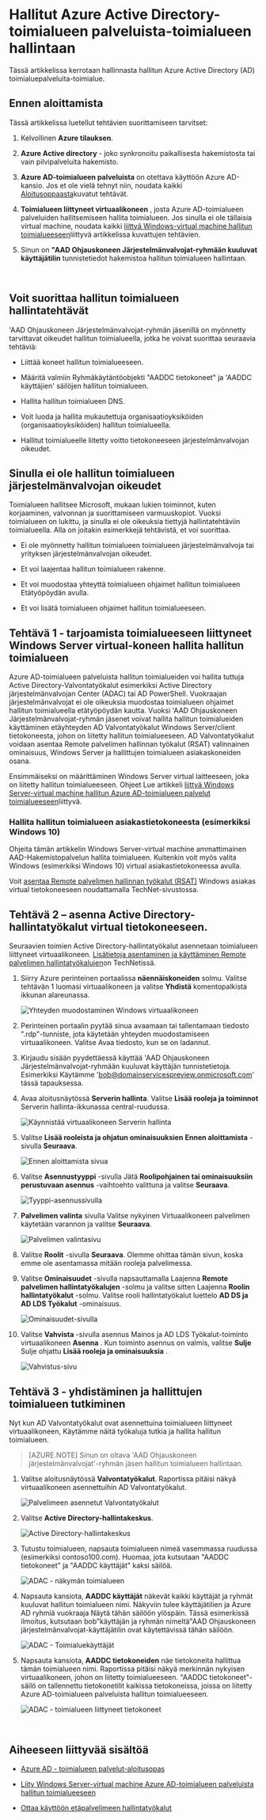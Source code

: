 <properties
    pageTitle="Azure Active Directory-toimialueen palveluista: Hallinta hallitun toimialueen | Microsoft Azure"
    description="Azure Active Directory-toimialueen palveluista hallitun toimialueiden hallinta"
    services="active-directory-ds"
    documentationCenter=""
    authors="mahesh-unnikrishnan"
    manager="stevenpo"
    editor="curtand"/>

<tags
    ms.service="active-directory-ds"
    ms.workload="identity"
    ms.tgt_pltfrm="na"
    ms.devlang="na"
    ms.topic="article"
    ms.date="10/02/2016"
    ms.author="maheshu"/>

# <a name="administer-an-azure-active-directory-domain-services-managed-domain"></a>Hallitut Azure Active Directory-toimialueen palveluista-toimialueen hallintaan
Tässä artikkelissa kerrotaan hallinnasta hallitun Azure Active Directory (AD) toimialuepalveluita-toimialue.


## <a name="before-you-begin"></a>Ennen aloittamista
Tässä artikkelissa luetellut tehtävien suorittamiseen tarvitset:

1. Kelvollinen **Azure tilauksen**.

2. **Azure Active directory** - joko synkronoitu paikallisesta hakemistosta tai vain pilvipalveluita hakemisto.

3. **Azure AD-toimialueen palveluista** on otettava käyttöön Azure AD-kansio. Jos et ole vielä tehnyt niin, noudata kaikki [Aloitusoppaasta](./active-directory-ds-getting-started.md)kuvatut tehtävät.

4. **Toimialueen liittyneet virtuaalikoneen** , josta Azure AD-toimialueen palveluiden hallitsemiseen hallita toimialueen. Jos sinulla ei ole tällaisia virtual machine, noudata kaikki [liittyä Windows-virtual machine hallitun toimialueeseen](./active-directory-ds-admin-guide-join-windows-vm.md)liittyvä artikkelissa kuvattujen tehtävien.

5. Sinun on **"AAD Ohjauskoneen Järjestelmänvalvojat-ryhmään kuuluvat käyttäjätilin** tunnistetiedot hakemistoa hallitun toimialueen hallintaan.

<br>


## <a name="administrative-tasks-you-can-perform-on-a-managed-domain"></a>Voit suorittaa hallitun toimialueen hallintatehtävät
'AAD Ohjauskoneen Järjestelmänvalvojat-ryhmän jäsenillä on myönnetty tarvittavat oikeudet hallitun toimialueella, jotka he voivat suorittaa seuraavia tehtäviä:

- Liittää koneet hallitun toimialueeseen.

- Määritä valmiin Ryhmäkäytäntöobjekti "AADDC tietokoneet" ja 'AADDC käyttäjien' säilöjen hallitun toimialueen.

- Hallita hallitun toimialueen DNS.

- Voit luoda ja hallita mukautettuja organisaatioyksiköiden (organisaatioyksiköiden) hallitun toimialueella.

- Hallitut toimialueelle liitetty voitto tietokoneeseen järjestelmänvalvojan oikeudet.


## <a name="administrative-privileges-you-do-not-have-on-a-managed-domain"></a>Sinulla ei ole hallitun toimialueen järjestelmänvalvojan oikeudet
Toimialueen hallitsee Microsoft, mukaan lukien toiminnot, kuten korjaaminen, valvonnan ja suorittamiseen varmuuskopiot. Vuoksi toimialueen on lukittu, ja sinulla ei ole oikeuksia tiettyjä hallintatehtäviin toimialueella. Alla on joitakin esimerkkejä tehtävistä, et voi suorittaa.

- Ei ole myönnetty hallitun toimialueen toimialueen järjestelmänvalvoja tai yrityksen järjestelmänvalvojan oikeudet.

- Et voi laajentaa hallitun toimialueen rakenne.

- Et voi muodostaa yhteyttä toimialueen ohjaimet hallitun toimialueen Etätyöpöydän avulla.

- Et voi lisätä toimialueen ohjaimet hallitun toimialueeseen.


## <a name="task-1---provision-a-domain-joined-windows-server-virtual-machine-to-remotely-administer-the-managed-domain"></a>Tehtävä 1 - tarjoamista toimialueeseen liittyneet Windows Server virtual-koneen hallita hallitun toimialueen
Azure AD-toimialueen palveluista hallitun toimialueiden voi hallita tuttuja Active Directory-Valvontatyökalut esimerkiksi Active Directory järjestelmänvalvojan Center (ADAC) tai AD PowerShell. Vuokraajan järjestelmänvalvojat ei ole oikeuksia muodostaa toimialueen ohjaimet hallitun toimialueella etätyöpöydän kautta. Vuoksi 'AAD Ohjauskoneen Järjestelmänvalvojat-ryhmän jäsenet voivat hallita hallitun toimialueiden käyttäminen etäyhteyden AD Valvontatyökalut Windows Server/client tietokoneesta, johon on liitetty hallitun toimialueeseen. AD Valvontatyökalut voidaan asentaa Remote palvelimen hallinnan työkalut (RSAT) valinnainen ominaisuus, Windows Server ja hallittujen toimialueen asiakaskoneiden osana.

Ensimmäiseksi on määrittäminen Windows Server virtual laitteeseen, joka on liitetty hallitun toimialueeseen. Ohjeet Lue artikkeli [liittyä Windows Server-virtual machine hallitun Azure AD-toimialueen palvelut toimialueeseen](active-directory-ds-admin-guide-join-windows-vm.md)liittyvä.

### <a name="remotely-administer-the-managed-domain-from-a-client-computer-for-example-windows-10"></a>Hallita hallitun toimialueen asiakastietokoneesta (esimerkiksi Windows 10)
Ohjeita tämän artikkelin Windows Server-virtual machine ammattimainen AAD-Hakemistopalvelun hallita toimialueen. Kuitenkin voit myös valita Windows (esimerkiksi Windows 10) virtual asiakastietokoneessa avulla.

Voit [asentaa Remote palvelimen hallinnan työkalut (RSAT)](http://social.technet.microsoft.com/wiki/contents/articles/2202.remote-server-administration-tools-rsat-for-windows-client-and-windows-server-dsforum2wiki.aspx) Windows asiakas virtual tietokoneeseen noudattamalla TechNet-sivustossa.


## <a name="task-2---install-active-directory-administration-tools-on-the-virtual-machine"></a>Tehtävä 2 – asenna Active Directory-hallintatyökalut virtual tietokoneeseen.
Seuraavien toimien Active Directory-hallintatyökalut asennetaan toimialueen liittyneet virtuaalikoneen. [Lisätietoja asentaminen ja käyttäminen Remote palvelimen hallintatyökalujen](https://technet.microsoft.com/library/hh831501.aspx)on TechNetissä.

1. Siirry Azure perinteinen portaalissa **näennäiskoneiden** solmu. Valitse tehtävän 1 luomasi virtuaalikoneen ja valitse **Yhdistä** komentopalkista ikkunan alareunassa.

    ![Yhteyden muodostaminen Windows virtuaalikoneen](./media/active-directory-domain-services-admin-guide/connect-windows-vm.png)

2. Perinteinen portaalin pyytää sinua avaamaan tai tallentamaan tiedosto ".rdp"-tunniste, jota käytetään yhteyden muodostamiseen virtuaalikoneen. Valitse Avaa tiedosto, kun se on ladannut.

3. Kirjaudu sisään pyydettäessä käyttää 'AAD Ohjauskoneen Järjestelmänvalvojat-ryhmään kuuluvat käyttäjän tunnistetietoja. Esimerkiksi Käytämme 'bob@domainservicespreview.onmicrosoft.com' tässä tapauksessa.

4. Avaa aloitusnäytössä **Serverin hallinta**. Valitse **Lisää rooleja ja toiminnot** Serverin hallinta-ikkunassa central-ruudussa.

    ![Käynnistää virtuaalikoneen Serverin hallinta](./media/active-directory-domain-services-admin-guide/install-rsat-server-manager.png)

5. Valitse **Lisää rooleista ja ohjatun ominaisuuksien** **Ennen aloittamista** -sivulla **Seuraava**.

    ![Ennen aloittamista sivua](./media/active-directory-domain-services-admin-guide/install-rsat-server-manager-add-roles-begin.png)

6. Valitse **Asennustyyppi** -sivulla Jätä **Roolipohjainen tai ominaisuuksiin perustuvaan asennus** -vaihtoehto valittuna ja valitse **Seuraava**.

    ![Tyyppi-asennussivulla](./media/active-directory-domain-services-admin-guide/install-rsat-server-manager-add-roles-type.png)

7. **Palvelimen valinta** sivulla Valitse nykyinen Virtuaalikoneen palvelimen käytetään varannon ja valitse **Seuraava**.

    ![Palvelimen valintasivu](./media/active-directory-domain-services-admin-guide/install-rsat-server-manager-add-roles-server.png)

8. Valitse **Roolit** -sivulla **Seuraava**. Olemme ohittaa tämän sivun, koska emme ole asentamassa mitään rooleja palvelimessa.

9. Valitse **Ominaisuudet** -sivulla napsauttamalla Laajenna **Remote palvelimen hallintatyökalujen** -solmu ja valitse sitten Laajenna **Roolin hallintatyökalut** -solmu. Valitse rooli hallintatyökalut luettelo **AD DS ja AD LDS Työkalut** -ominaisuus.

    ![Ominaisuudet-sivulla](./media/active-directory-domain-services-admin-guide/install-rsat-server-manager-add-roles-ad-tools.png)

10. Valitse **Vahvista** -sivulla asennus Mainos ja AD LDS Työkalut-toiminto virtuaalikoneen **Asenna** . Kun toiminto asennus on valmis, valitse **Sulje** Sulje ohjattu **Lisää rooleja ja ominaisuuksia** .

    ![Vahvistus-sivu](./media/active-directory-domain-services-admin-guide/install-rsat-server-manager-add-roles-confirmation.png)


## <a name="task-3---connect-to-and-explore-the-managed-domain"></a>Tehtävä 3 - yhdistäminen ja hallittujen toimialueen tutkiminen
Nyt kun AD Valvontatyökalut ovat asennettuina toimialueen liittyneet virtuaalikoneen, Käytämme näitä työkaluja tutkia ja hallita hallitun toimialueen.

> [AZURE.NOTE] Sinun on oltava 'AAD Ohjauskoneen järjestelmänvalvojat'-ryhmän jäsen hallitun toimialueen hallintaan.

1. Valitse aloitusnäytössä **Valvontatyökalut**. Raportissa pitäisi näkyä virtuaalikoneen asennettuihin AD Valvontatyökalut.

    ![Palvelimeen asennetut Valvontatyökalut](./media/active-directory-domain-services-admin-guide/install-rsat-admin-tools-installed.png)

2. Valitse **Active Directory-hallintakeskus**.

    ![Active Directory-hallintakeskus](./media/active-directory-domain-services-admin-guide/adac-overview.png)

3. Tutustu toimialueen, napsauta toimialueen nimeä vasemmassa ruudussa (esimerkiksi contoso100.com). Huomaa, jota kutsutaan "AADDC tietokoneet" ja "AADDC käyttäjät" kaksi säilöä.

    ![ADAC - näkymän toimialueen](./media/active-directory-domain-services-admin-guide/adac-domain-view.png)

4. Napsauta kansiota, **AADDC käyttäjät** näkevät kaikki käyttäjät ja ryhmät kuuluvat hallitun toimialueen nimi. Näkyviin tulee käyttäjätilien ja Azure AD ryhmiä vuokraaja Näytä tähän säilöön ylöspäin. Tässä esimerkissä ilmoitus, kutsutaan bob"käyttäjän ja ryhmän nimeltä"AAD Ohjauskoneen järjestelmänvalvojat-käyttäjätilin ovat käytettävissä tähän säilöön.

    ![ADAC - Toimialuekäyttäjät](./media/active-directory-domain-services-admin-guide/adac-aaddc-users.png)

5. Napsauta kansiota, **AADDC tietokoneiden** näe tietokoneita hallittua tämän toimialueen nimi. Raportissa pitäisi näkyä merkinnän nykyisen virtuaalikoneen, johon on liitetty toimialueeseen. "AADDC tietokoneet"-säilö on tallennettu tietokonetilit kaikissa tietokoneissa, joissa on liitetty Azure AD-toimialueen palveluista hallitun toimialueeseen.

    ![ADAC - toimialueen liittyneet tietokoneet](./media/active-directory-domain-services-admin-guide/adac-aaddc-computers.png)

<br>

## <a name="related-content"></a>Aiheeseen liittyvää sisältöä

- [Azure AD - toimialueen palvelut-aloitusopas](./active-directory-ds-getting-started.md)

- [Liity Windows Server-virtual machine Azure AD-toimialueen palveluista hallitun toimialueeseen](active-directory-ds-admin-guide-join-windows-vm.md)

- [Ottaa käyttöön etäpalvelimeen hallintatyökalut](https://technet.microsoft.com/library/hh831501.aspx)
